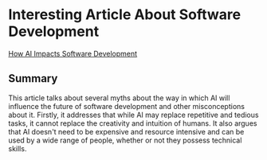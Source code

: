 # Interesting Article About Software Development

[How AI Impacts Software Development](https://cloud.google.com/blog/products/ai-machine-learning/how-ai-impacts-software-development)
## Summary

This article talks about several myths about the way in which AI will influence the future of software development and other misconceptions about it. Firstly, it addresses that while AI may replace repetitive and tedious tasks, it cannot replace the creativity and intuition of humans. It also argues that AI doesn't need to be expensive and resource intensive and can be used by a wide range of people, whether or not they possess technical skills.
